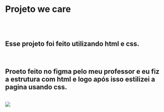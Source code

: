 <h1> Projeto we care </h1>
<br>
<br>
<h2>Esse projeto foi feito utilizando html e css. </h2>
<br>
<h2> Proeto feito no figma pelo meu professor e eu fiz a estrutura com html e logo após isso estilizei a pagina usando css.</h2>
<br>
<img src="https://github.com/Weslley-silva23/Projeto-we-care/blob/main/Illustration%202.png?raw=true"/> 
